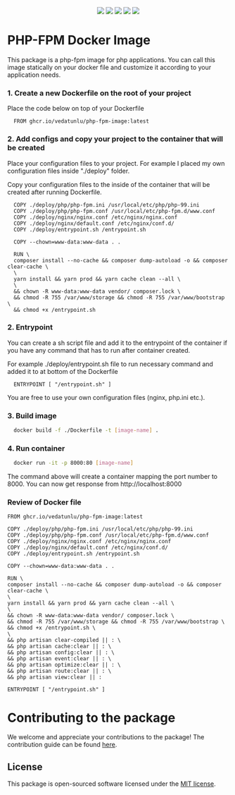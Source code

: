 <p align="center">
    <img src="https://img.shields.io/packagist/v/vedatunlu/php-fpm-image">
    <img src="https://img.shields.io/github/repo-size/vedatunlu/php-fpm-image">
    <img src="https://img.shields.io/github/last-commit/vedatunlu/php-fpm-image">
    <img src="https://img.shields.io/github/release-date/vedatunlu/php-fpm-image">
    <img src="https://img.shields.io/badge/licence-MIT-green">
</p>

# PHP-FPM Docker Image

This package is a php-fpm image for php applications. You can call this image statically on your docker file and customize it according to
your application needs.

### 1. Create a new Dockerfile on the root of your project

Place the code below on top of your Dockerfile

```
  FROM ghcr.io/vedatunlu/php-fpm-image:latest
```

### 2. Add configs and copy your project to the container that will be created

Place your configuration files to your project. For example I placed my own configuration files inside "./deploy"
folder.

Copy your configuration files to the inside of the container that will be created after running Dockerfile.

```
  COPY ./deploy/php/php-fpm.ini /usr/local/etc/php/php-99.ini
  COPY ./deploy/php/php-fpm.conf /usr/local/etc/php-fpm.d/www.conf
  COPY ./deploy/nginx/nginx.conf /etc/nginx/nginx.conf
  COPY ./deploy/nginx/default.conf /etc/nginx/conf.d/
  COPY ./deploy/entrypoint.sh /entrypoint.sh
  
  COPY --chown=www-data:www-data . .

  RUN \
  composer install --no-cache && composer dump-autoload -o && composer clear-cache \
  \
  yarn install && yarn prod && yarn cache clean --all \
  \
  && chown -R www-data:www-data vendor/ composer.lock \
  && chmod -R 755 /var/www/storage && chmod -R 755 /var/www/bootstrap \
  && chmod +x /entrypoint.sh
```

### 2. Entrypoint

You can create a sh script file and add it to the entrypoint of the container if you have any command that has to run
after container created.

For example ./deploy/entrypoint.sh file to run necessary command and added it to at bottom of the Dockerfile

```
  ENTRYPOINT [ "/entrypoint.sh" ]
```

You are free to use your own configuration files (nginx, php.ini etc.).

### 3. Build image

```sh
  docker build -f ./Dockerfile -t [image-name] .
```

### 4. Run container

```sh
  docker run -it -p 8000:80 [image-name]
```

The command above will create a container mapping the port number to 8000.
You can now get response from http://localhost:8000


### Review of Docker file

```
FROM ghcr.io/vedatunlu/php-fpm-image:latest

COPY ./deploy/php/php-fpm.ini /usr/local/etc/php/php-99.ini
COPY ./deploy/php/php-fpm.conf /usr/local/etc/php-fpm.d/www.conf
COPY ./deploy/nginx/nginx.conf /etc/nginx/nginx.conf
COPY ./deploy/nginx/default.conf /etc/nginx/conf.d/
COPY ./deploy/entrypoint.sh /entrypoint.sh

COPY --chown=www-data:www-data . .

RUN \
composer install --no-cache && composer dump-autoload -o && composer clear-cache \
\
yarn install && yarn prod && yarn cache clean --all \
\
&& chown -R www-data:www-data vendor/ composer.lock \
&& chmod -R 755 /var/www/storage && chmod -R 755 /var/www/bootstrap \
&& chmod +x /entrypoint.sh \
\
&& php artisan clear-compiled || : \
&& php artisan cache:clear || : \
&& php artisan config:clear || : \
&& php artisan event:clear || : \
&& php artisan optimize:clear || : \
&& php artisan route:clear || : \
&& php artisan view:clear || :

ENTRYPOINT [ "/entrypoint.sh" ]
```


# Contributing to the package

We welcome and appreciate your contributions to the package! The contribution guide can be
found [here](https://github.com/vedatunlu/php-fpm-image/blob/master/CONTRIBUTE.md).

## License

This package is open-sourced software licensed under
the [MIT license](https://github.com/vedatunlu/php-fpm-image/blob/master/LICENSE).
